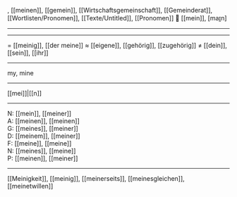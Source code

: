 , [[meinen]], [[gemein]], [[Wirtschaftsgemeinschaft]], [[Gemeinderat]], [[Wortlisten/Pronomen]], [[Texte/Untitled]], [[Pronomen]]
🤲 [[mein]], [maɪ̯n]

---


---
= [[meinig]], [[der meine]]
≈ [[eigene]], [[gehörig]], [[zugehörig]]
≠ [[dein]], [[sein]], [[ihr]]

---
my, mine

---
[[mei]]|[[n]]

---
N: [[mein]], [[meiner]]  
A: [[meinen]], [[meinen]]  
G: [[meines]], [[meiner]]  
D: [[meinem]], [[meiner]]  
F: [[meine]], [[meine]]  
N: [[meines]], [[meine]]  
P: [[meinen]], [[meiner]]  

---
[[Meinigkeit]], [[meinig]], [[meinerseits]], [[meinesgleichen]], [[meinetwillen]]